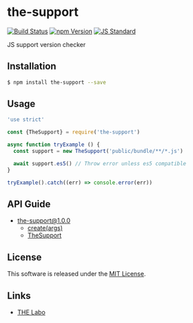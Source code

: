 the-support
==========

<!---
This file is generated by ape-tmpl. Do not update manually.
--->

<!-- Badge Start -->
<a name="badges"></a>

[![Build Status][bd_travis_shield_url]][bd_travis_url]
[![npm Version][bd_npm_shield_url]][bd_npm_url]
[![JS Standard][bd_standard_shield_url]][bd_standard_url]

[bd_repo_url]: https://github.com/the-labo/the-support
[bd_travis_url]: http://travis-ci.org/the-labo/the-support
[bd_travis_shield_url]: http://img.shields.io/travis/the-labo/the-support.svg?style=flat
[bd_travis_com_url]: http://travis-ci.com/the-labo/the-support
[bd_travis_com_shield_url]: https://api.travis-ci.com/the-labo/the-support.svg?token=
[bd_license_url]: https://github.com/the-labo/the-support/blob/master/LICENSE
[bd_codeclimate_url]: http://codeclimate.com/github/the-labo/the-support
[bd_codeclimate_shield_url]: http://img.shields.io/codeclimate/github/the-labo/the-support.svg?style=flat
[bd_codeclimate_coverage_shield_url]: http://img.shields.io/codeclimate/coverage/github/the-labo/the-support.svg?style=flat
[bd_gemnasium_url]: https://gemnasium.com/the-labo/the-support
[bd_gemnasium_shield_url]: https://gemnasium.com/the-labo/the-support.svg
[bd_npm_url]: http://www.npmjs.org/package/the-support
[bd_npm_shield_url]: http://img.shields.io/npm/v/the-support.svg?style=flat
[bd_standard_url]: http://standardjs.com/
[bd_standard_shield_url]: https://img.shields.io/badge/code%20style-standard-brightgreen.svg

<!-- Badge End -->


<!-- Description Start -->
<a name="description"></a>

JS support version checker

<!-- Description End -->


<!-- Overview Start -->
<a name="overview"></a>



<!-- Overview End -->


<!-- Sections Start -->
<a name="sections"></a>

<!-- Section from "doc/guides/01.Installation.md.hbs" Start -->

<a name="section-doc-guides-01-installation-md"></a>

Installation
-----

```bash
$ npm install the-support --save
```


<!-- Section from "doc/guides/01.Installation.md.hbs" End -->

<!-- Section from "doc/guides/02.Usage.md.hbs" Start -->

<a name="section-doc-guides-02-usage-md"></a>

Usage
---------

```javascript
'use strict'

const {TheSupport} = require('the-support')

async function tryExample () {
  const support = new TheSupport('public/bundle/**/*.js')

  await support.es5() // Throw error unless es5 compatible
}

tryExample().catch((err) => console.error(err))

```


<!-- Section from "doc/guides/02.Usage.md.hbs" End -->

<!-- Section from "doc/guides/10.API Guide.md.hbs" Start -->

<a name="section-doc-guides-10-a-p-i-guide-md"></a>

API Guide
-----

+ [the-support@1.0.0](./doc/api/api.md)
  + [create(args)](./doc/api/api.md#the-support-function-create)
  + [TheSupport](./doc/api/api.md#the-support-class)


<!-- Section from "doc/guides/10.API Guide.md.hbs" End -->


<!-- Sections Start -->


<!-- LICENSE Start -->
<a name="license"></a>

License
-------
This software is released under the [MIT License](https://github.com/the-labo/the-support/blob/master/LICENSE).

<!-- LICENSE End -->


<!-- Links Start -->
<a name="links"></a>

Links
------

+ [THE Labo][t_h_e_labo_url]

[t_h_e_labo_url]: https://github.com/the-labo

<!-- Links End -->
